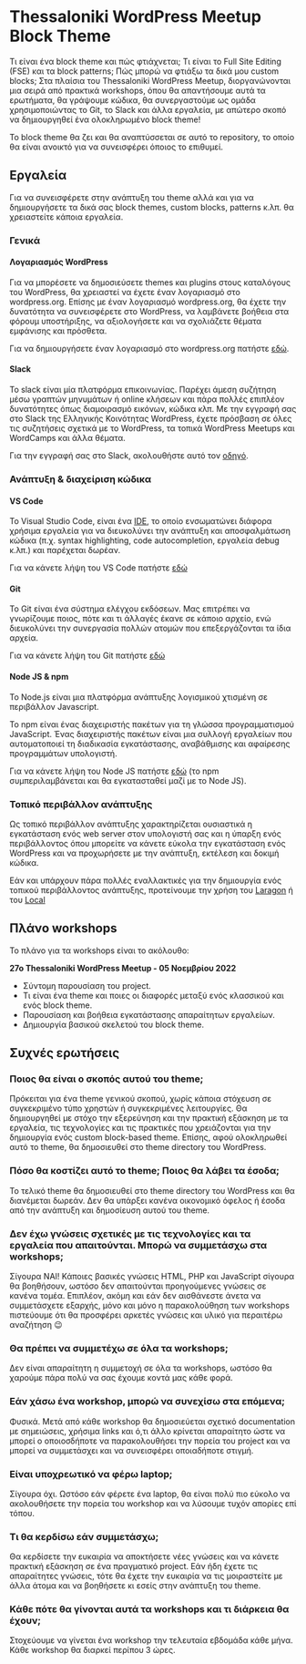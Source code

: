 # Thessaloniki WordPress Meetup Block Theme

Τι είναι ένα block theme και πώς φτιάχνεται; Τι είναι το Full Site Editing (FSE) και τα block patterns; Πώς μπορώ να φτιάξω τα δικά μου custom blocks; Στα πλαίσια του Thessaloniki WordPress Meetup, διοργανώνονται μια σειρά από πρακτικά workshops, όπου θα απαντήσουμε αυτά τα ερωτήματα, θα γράψουμε κώδικα, θα συνεργαστούμε ως ομάδα χρησιμοποιώντας το Git, το Slack και άλλα εργαλεία, με απώτερο σκοπό να δημιουργηθεί ένα ολοκληρωμένο block theme!

Το block theme θα ζει και θα αναπτύσσεται σε αυτό το repository, το οποίο θα είναι ανοικτό για να συνεισφέρει όποιος το επιθυμεί.

## Εργαλεία
Για να συνεισφέρετε στην ανάπτυξη του theme αλλά και για να δημιουργήσετε τα δικά σας block themes, custom blocks, patterns κ.λπ. θα χρειαστείτε κάποια εργαλεία.

### Γενικά
#### Λογαριασμός WordPress
Για να μπορέσετε να δημοσιεύσετε themes και plugins στους καταλόγους του WordPress, θα χρειαστεί να έχετε έναν λογαριασμό στο wordpress.org. Επίσης με έναν λογαριασμό wordpress.org, θα έχετε την δυνατότητα να συνεισφέρετε στο WordPress, να λαμβάνετε βοήθεια στα φόρουμ υποστήριξης, να αξιολογήσετε και να σχολιάζετε θέματα εμφάνισης και πρόσθετα.

Για να δημιουργήσετε έναν λογαριασμό στο wordpress.org πατήστε [εδώ](https://login.wordpress.org/register?locale=el).

#### Slack
Το slack είναι μία πλατφόρμα επικοινωνίας. Παρέχει άμεση συζήτηση μέσω γραπτών μηνυμάτων ή online κλήσεων και πάρα πολλές επιπλέον δυνατότητες όπως διαμοιρασμό εικόνων, κώδικα κλπ. Με την εγγραφή σας στο Slack της Ελληνικής Κοινότητας WordPress, έχετε πρόσβαση σε όλες τις συζητήσεις σχετικά με το WordPress, τα τοπικά WordPress Meetups και WordCamps και άλλα θέματα.

Για την εγγραφή σας στο Slack, ακολουθήστε αυτό τον [οδηγό](https://wpgreece.org/wordpress-greece-slack/).

### Ανάπτυξη & διαχείριση κώδικα
#### VS Code
Το Visual Studio Code, είναι ένα [IDE](https://en.wikipedia.org/wiki/Integrated_development_environment), το οποίο ενσωματώνει διάφορα χρήσιμα εργαλεία για να διευκολύνει την ανάπτυξη και αποσφαλμάτωση κώδικα (π.χ. syntax highlighting, code autocompletion, εργαλεία debug κ.λπ.) και παρέχεται δωρέαν.

Για να κάνετε λήψη του VS Code πατήστε [εδώ](https://code.visualstudio.com/Download)

#### Git
Το Git είναι ένα σύστημα ελέγχου εκδόσεων. Μας επιτρέπει να γνωρίζουμε ποιος, πότε και τι άλλαγές έκανε σε κάποιο αρχείο, ενώ διευκολύνει την συνεργασία πολλών ατομών που επεξεργάζονται τα ίδια αρχεία.

Για να κάνετε λήψη του Git πατήστε [εδώ](https://git-scm.com/)

#### Node JS & npm
Το Node.js είναι μια πλατφόρμα ανάπτυξης λογισμικού χτισμένη σε περιβάλλον Javascript.

Το npm είναι ένας διαχειριστής πακέτων για τη γλώσσα προγραμματισμού JavaScript. Ένας διαχειριστής πακέτων είναι μια συλλογή εργαλείων που αυτοματοποιεί τη διαδικασία εγκατάστασης, αναβάθμισης και αφαίρεσης προγραμμάτων υπολογιστή.

Για να κάνετε λήψη του Node JS πατήστε [εδώ](https://nodejs.org/en/download/) (το npm συμπεριλαμβάνεται και θα εγκατασταθεί μαζί με το Node JS).

### Τοπικό περιβάλλον ανάπτυξης
Ως τοπικό περιβάλλον ανάπτυξης χαρακτηρίζεται ουσιαστικά η εγκατάσταση ενός web server στον υπολογιστή σας και η ύπαρξη ενός περιβάλλοντος όπου μπορείτε να κάνετε εύκολα την εγκατάσταση ενός WordPress και να προχωρήσετε με την ανάπτυξη, εκτέλεση και δοκιμή κώδικα.

Εάν και υπάρχουν πάρα πολλές εναλλακτικές για την δημιουργία ενός τοπικού περιβάλλοντος ανάπτυξης, προτείνουμε την χρήση του [Laragon](https://laragon.org/) ή του [Local](https://localwp.com/)

## Πλάνο workshops
Το πλάνο για τα workshops είναι το ακόλουθο:

**27o Thessaloniki WordPress Meetup - 05 Νοεμβρίου 2022**
- Σύντομη παρουσίαση του project.
- Τι είναι ένα theme και ποιες οι διαφορές μεταξύ ενός κλασσικού και ενός block theme.
- Παρουσίαση και βοήθεια εγκατάστασης απαραίτητων εργαλείων.
- Δημιουργία βασικού σκελετού του block theme.

## Συχνές ερωτήσεις
### Ποιος θα είναι ο σκοπός αυτού του theme;
Πρόκειται για ένα theme γενικού σκοπού, χωρίς κάποια στόχευση σε συγκεκριμένο τύπο χρηστών ή συγκεκριμένες λειτουργίες. Θα δημιουργηθεί με στόχο την εξερεύνηση και την πρακτική εξάσκηση με τα εργαλεία, τις τεχνολογίες και τις πρακτικές που χρειάζονται για την δημιουργία ενός custom block-based theme. Επίσης, αφού ολοκληρωθεί αυτό το theme, θα δημοσιευθεί στο theme directory του WordPress.

### Πόσο θα κοστίζει αυτό το theme; Ποιος θα λάβει τα έσοδα;
Το τελικό theme θα δημοσιευθεί στο theme directory του WordPress και θα διανέμεται δωρεάν. Δεν θα υπάρξει κανένα οικονομικό όφελος ή έσοδα από την ανάπτυξη και δημοσίευση αυτού του theme.

### Δεν έχω γνώσεις σχετικές με τις τεχνολογίες και τα εργαλεία που απαιτούνται. Μπορώ να συμμετάσχω στα workshops;
Σίγουρα ΝΑΙ! Κάποιες βασικές γνώσεις HTML, PHP και JavaScript σίγουρα θα βοηθήσουν, ωστόσο δεν απαιτούνται προηγούμενες γνώσεις σε κανένα τομέα. Επιπλέον, ακόμη και εάν δεν αισθάνεστε άνετα να συμμετάσχετε εξαρχής, μόνο και μόνο η παρακολούθηση των workshops πιστεύουμε ότι θα προσφέρει αρκετές γνώσεις και υλικό για περαιτέρω αναζήτηση 😉

### Θα πρέπει να συμμετέχω σε όλα τα workshops;
Δεν είναι απαραίτητη η συμμετοχή σε όλα τα workshops, ωστόσο θα χαρούμε πάρα πολύ να σας έχουμε κοντά μας κάθε φορά.

### Εάν χάσω ένα workshop, μπορώ να συνεχίσω στα επόμενα;
Φυσικά. Μετά από κάθε workshop θα δημοσιεύεται σχετικό documentation με σημειώσεις, χρήσιμα links και ό,τι άλλο κρίνεται απαραίτητο ώστε να μπορεί ο οποιοσδήποτε να παρακολουθήσει την πορεία του project και να μπορεί να συμμετάσχει και να συνεισφέρει οποιαδήποτε στιγμή.

### Είναι υποχρεωτικό να φέρω laptop;
Σίγουρα όχι. Ωστόσο εάν φέρετε ένα laptop, θα είναι πολύ πιο εύκολο να ακολουθήσετε την πορεία του workshop και να λύσουμε τυχόν απορίες επί τόπου.

### Τι θα κερδίσω εάν συμμετάσχω;
Θα κερδίσετε την ευκαιρία να αποκτήσετε νέες γνώσεις και να κάνετε πρακτική εξάσκηση σε ένα πραγματικό project. Εάν ήδη έχετε τις απαραίτητες γνώσεις, τότε θα έχετε την ευκαιρία να τις μοιραστείτε με άλλα άτομα και να βοηθήσετε κι εσείς στην ανάπτυξη του theme.

### Κάθε πότε θα γίνονται αυτά τα workshops και τι διάρκεια θα έχουν;
Στοχεύουμε να γίνεται ένα workshop την τελευταία εβδομάδα κάθε μήνα. Κάθε workshop θα διαρκεί περίπου 3 ώρες.
